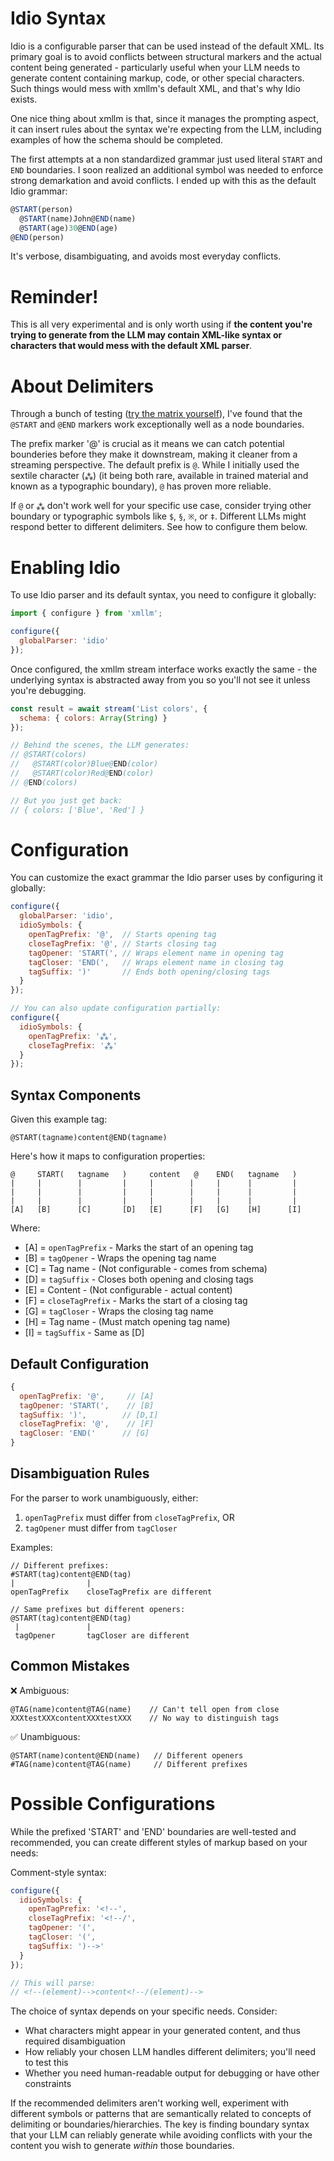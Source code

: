 # Idio Syntax

Idio is a configurable parser that can be used instead of the default XML. Its primary goal is to avoid conflicts between structural markers and the actual content being generated - particularly useful when your LLM needs to generate content containing markup, code, or other special characters. Such things would mess with xmllm's default XML, and that's why Idio exists.

One nice thing about xmllm is that, since it manages the prompting aspect, it can insert rules about the syntax we're expecting from the LLM, including examples of how the schema should be completed.

The first attempts at a non standardized grammar just used literal `START` and `END` boundaries. I soon realized an additional symbol was needed to enforce strong demarkation and avoid conflicts. I ended up with this as the default Idio grammar:

```javascript
@START(person)
  @START(name)John@END(name)
  @START(age)30@END(age)
@END(person)
```

It's verbose, disambiguating, and avoids most everyday conflicts.

# Reminder!

This is all very experimental and is only worth using if **the content you're trying to generate from the LLM may contain XML-like syntax or characters that would mess with the default XML parser**.

# About Delimiters

Through a bunch of testing ([try the matrix yourself](https://xmllm.j11y.io/model-testing)), I've found that the `@START` and `@END` markers work exceptionally well as a node boundaries.

The prefix marker '@' is crucial as it means we can catch potential bounderies before they make it downstream, making it cleaner from a streaming perspective. The default prefix is `@`. While I initially used the sextile character (`⁂`) (it being both rare, available in trained material and known as a typographic boundary), `@` has proven more reliable.

If `@` or `⁂` don't work well for your specific use case, consider trying other boundary or typographic symbols like `$`, `§`, `※`, or `‡`. Different LLMs might respond better to different delimiters. See how to configure them below. 

# Enabling Idio

To use Idio parser and its default syntax, you need to configure it globally:

```javascript
import { configure } from 'xmllm';

configure({
  globalParser: 'idio'
});
```

Once configured, the xmllm stream interface works exactly the same - the underlying syntax is abstracted away from you so you'll not see it unless you're debugging.

```javascript
const result = await stream('List colors', {
  schema: { colors: Array(String) }
});

// Behind the scenes, the LLM generates:
// @START(colors)
//   @START(color)Blue@END(color)
//   @START(color)Red@END(color)
// @END(colors)

// But you just get back:
// { colors: ['Blue', 'Red'] }
```

# Configuration

You can customize the exact grammar the Idio parser uses by configuring it globally:

```javascript
configure({
  globalParser: 'idio',
  idioSymbols: {
    openTagPrefix: '@',  // Starts opening tag
    closeTagPrefix: '@', // Starts closing tag
    tagOpener: 'START(', // Wraps element name in opening tag
    tagCloser: 'END(',   // Wraps element name in closing tag 
    tagSuffix: ')'       // Ends both opening/closing tags
  }
});

// You can also update configuration partially:
configure({
  idioSymbols: {
    openTagPrefix: '⁂',
    closeTagPrefix: '⁂'
  }
});
```


## Syntax Components

Given this example tag:
```
@START(tagname)content@END(tagname)
```

Here's how it maps to configuration properties:

```
@     START(   tagname   )     content   @    END(   tagname   )
|     |        |         |     |        |     |      |         |
|     |        |         |     |        |     |      |         |
|     |        |         |     |        |     |      |         |
[A]   [B]      [C]       [D]   [E]      [F]   [G]    [H]      [I]
```

Where:
- [A] = `openTagPrefix`    - Marks the start of an opening tag
- [B] = `tagOpener`        - Wraps the opening tag name
- [C] = Tag name          - (Not configurable - comes from schema)
- [D] = `tagSuffix`       - Closes both opening and closing tags
- [E] = Content           - (Not configurable - actual content)
- [F] = `closeTagPrefix`  - Marks the start of a closing tag
- [G] = `tagCloser`       - Wraps the closing tag name
- [H] = Tag name          - (Must match opening tag name)
- [I] = `tagSuffix`       - Same as [D]

## Default Configuration
```javascript
{
  openTagPrefix: '@',     // [A]
  tagOpener: 'START(',    // [B]
  tagSuffix: ')',        // [D,I]
  closeTagPrefix: '@',    // [F]
  tagCloser: 'END('      // [G]
}
```

## Disambiguation Rules

For the parser to work unambiguously, either:
1. `openTagPrefix` must differ from `closeTagPrefix`, OR
2. `tagOpener` must differ from `tagCloser`

Examples:
```
// Different prefixes:
#START(tag)content@END(tag)
|                |
openTagPrefix    closeTagPrefix are different

// Same prefixes but different openers:
@START(tag)content@END(tag)
 |               |
 tagOpener       tagCloser are different
```

## Common Mistakes

❌ Ambiguous:
```
@TAG(name)content@TAG(name)    // Can't tell open from close
XXXtestXXXcontentXXXtestXXX    // No way to distinguish tags
```

✅ Unambiguous:
```
@START(name)content@END(name)   // Different openers
#TAG(name)content@TAG(name)     // Different prefixes
```

# Possible Configurations

While the prefixed 'START' and 'END' boundaries are well-tested and recommended, you can create different styles of markup based on your needs:

Comment-style syntax:
```javascript
configure({
  idioSymbols: {
    openTagPrefix: '<!--',
    closeTagPrefix: '<!--/',
    tagOpener: '(',
    tagCloser: '(',
    tagSuffix: ')-->'
  }
});

// This will parse:
// <!--(element)-->content<!--/(element)-->
```

The choice of syntax depends on your specific needs. Consider:

- What characters might appear in your generated content, and thus required disambiguation
- How reliably your chosen LLM handles different delimiters; you'll need to test this
- Whether you need human-readable output for debugging or have other constraints

If the recommended delimiters aren't working well, experiment with different symbols or patterns that are semantically related to concepts of delimiting or boundaries/hierarchies. The key is finding boundary syntax that your LLM can reliably generate while avoiding conflicts with your the content you wish to generate _within_ those boundaries.
